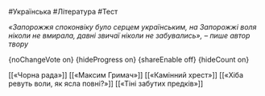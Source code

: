 #Українська #Література #Тест

*«Запорожжя споконвіку було серцем українським, на Запорожжі воля ніколи не вмирала, давні звичаї ніколи не забувались», – пише автор твору*

{noChangeVote on}
{hideProgress on}
{shareEnable off}
{hideCount on}

[[«Чорна рада»]]
[[«Максим Гримач»]]
[[«Камінний хрест»]]
[[«Хіба ревуть воли, як ясла повні?»]]
[[«Тіні забутих предків»]]
